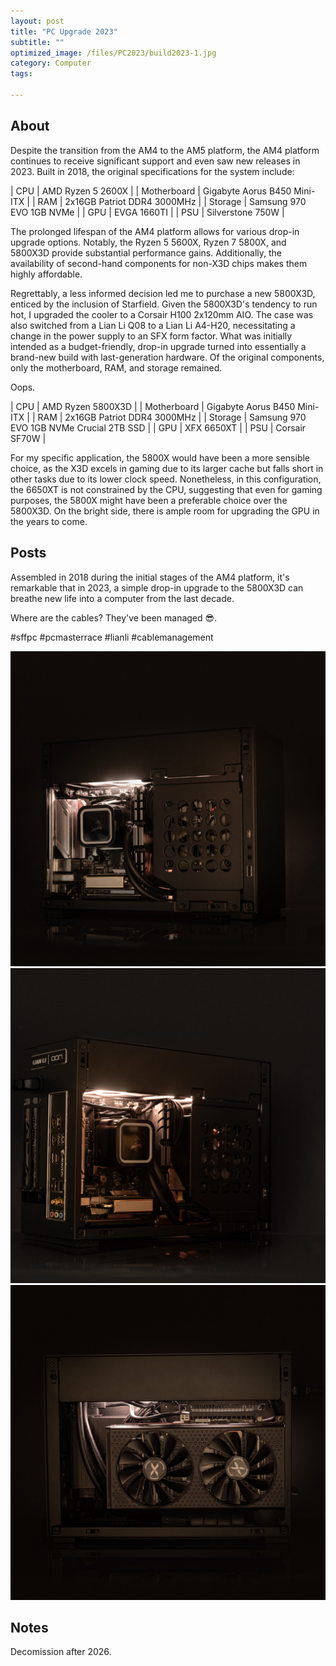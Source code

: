 ```yaml
---
layout: post
title: "PC Upgrade 2023"
subtitle: "" 
optimized_image: /files/PC2023/build2023-1.jpg
category: Computer
tags:

---
```


## About

Despite the transition from the AM4 to the AM5 platform, the AM4 platform continues to receive significant support and even saw new releases in 2023. Built in 2018, the original specifications for the system include:

| CPU         | AMD Ryzen 5 2600X                         |
| Motherboard | Gigabyte Aorus B450 Mini-ITX              |
| RAM         | 2x16GB Patriot DDR4 3000MHz               |
| Storage     | Samsung 970 EVO 1GB NVMe                  |
| GPU         | EVGA 1660TI                               |
| PSU         | Silverstone 750W                          |

The prolonged lifespan of the AM4 platform allows for various drop-in upgrade options. Notably, the Ryzen 5 5600X, Ryzen 7 5800X, and 5800X3D provide substantial performance gains. Additionally, the availability of second-hand components for non-X3D chips makes them highly affordable.

Regrettably, a less informed decision led me to purchase a new 5800X3D, enticed by the inclusion of Starfield. Given the 5800X3D's tendency to run hot, I upgraded the cooler to a Corsair H100 2x120mm AIO. The case was also switched from a Lian Li Q08 to a Lian Li A4-H20, necessitating a change in the power supply to an SFX form factor. What was initially intended as a budget-friendly, drop-in upgrade turned into essentially a brand-new build with last-generation hardware. Of the original components, only the motherboard, RAM, and storage remained.

Oops. 

| CPU         | AMD Ryzen 5800X3D                        |
| Motherboard | Gigabyte Aorus B450 Mini-ITX             |
| RAM         | 2x16GB Patriot DDR4 3000MHz              |
| Storage     | Samsung 970 EVO 1GB NVMe Crucial 2TB SSD |
| GPU         | XFX 6650XT                               |
| PSU         | Corsair SF70W                            |

For my specific application, the 5800X would have been a more sensible choice, as the X3D excels in gaming due to its larger cache but falls short in other tasks due to its lower clock speed. Nonetheless, in this configuration, the 6650XT is not constrained by the CPU, suggesting that even for gaming purposes, the 5800X might have been a preferable choice over the 5800X3D. On the bright side, there is ample room for upgrading the GPU in the years to come.

## Posts

Assembled in 2018 during the initial stages of the AM4 platform, it's remarkable that in 2023, a simple drop-in upgrade to the 5800X3D can breathe new life into a computer from the last decade.

Where are the cables? They've been managed 😎.

#sffpc #pcmasterrace #lianli #cablemanagement


<img src="/files/PC2023/build2023-1.jpg">

<img src="/files/PC2023/build2023-2.jpg">

<img src="/files/PC2023/build2023-4.jpg">

## Notes

Decomission after 2026.
